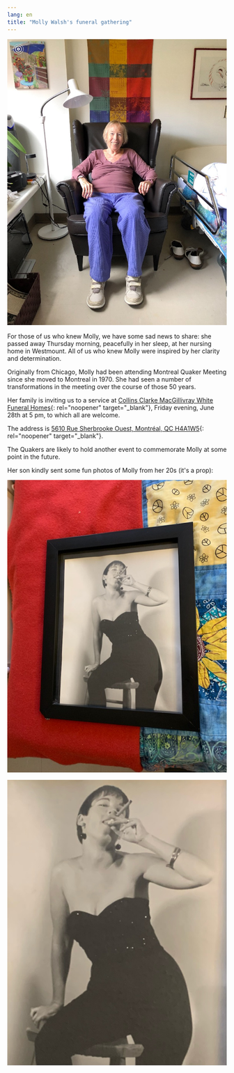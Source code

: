 ```yaml
---
lang: en
title: "Molly Walsh's funeral gathering"
---
```

![Molly at home](/assets/images/posts/Molly/cinq_ans.png)

For those of us who knew Molly, we have some sad news to share: she passed away Thursday morning, peacefully in her sleep, at her nursing home in Westmount. All of us who knew Molly were inspired by her clarity and determination.

Originally from Chicago, Molly had been attending Montreal Quaker Meeting since she moved to Montreal in 1970. She had seen a number of transformations in the meeting over the course of those 50 years.

Her family is inviting us to a service at [Collins Clarke MacGillivray White Funeral Homes](https://www.dignitymemorial.com/en-ca/funeral-homes/quebec/montreal/residences-funeraires-collins-clarke-macgillvray-white-funeral-homes/3101){: rel="noopener" target="_blank"}, Friday evening, June 28th at 5 pm, to which all are welcome. 

The address is [5610 Rue Sherbrooke Ouest, Montréal, QC H4A1W5](https://maps.app.goo.gl/ymtYRmnSAYaM9Ujf9){: rel="noopener" target="_blank"}.

The Quakers are likely to hold another event to commemorate Molly at some point in the future.

Her son kindly sent some fun photos of Molly from her 20s (it's a prop):

![Molly with prop](/assets/images/posts/Molly/File0.png)

![Molly with prop](/assets/images/posts/Molly/File1.png)
